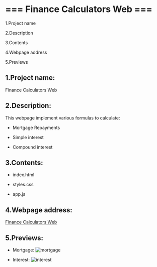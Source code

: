 # === Finance Calculators Web ===

1.Project name

2.Description

3.Contents

4.Webpage address

5.Previews

## 1.Project name:

Finance Calculators Web


## 2.Description:

This webpage implement various formulas to calculate:

- Mortgage Repayments

- Simple interest

- Compound interest


## 3.Contents:

- index.html

- styles.css

- app.js


## 4.Webpage address:

[Finance Calculators Web](https://marcellodeidda-financecalculator.netlify.app/)


## 5.Previews:
- Mortgage:
![mortgage](https://user-images.githubusercontent.com/76016486/205913919-4ec9ae5f-f7d0-4280-b5e0-a8ad695bfacb.jpg)

- Interest:
![interest](https://user-images.githubusercontent.com/76016486/205913975-ae4d7521-462d-4f6f-a414-569be33c2ecc.jpg)

